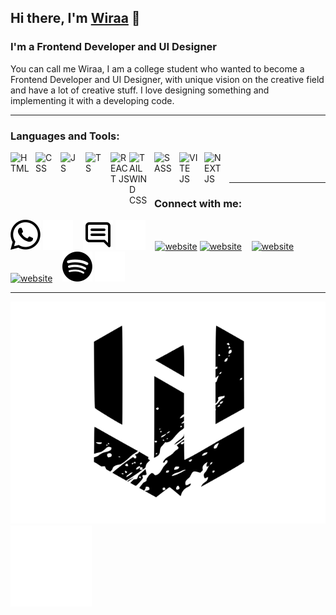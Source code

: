 ## Hi there, I'm [Wiraa](https://wiraananda.netlify.app/) 👋
### I'm a Frontend Developer and UI Designer

You can call me Wiraa, I am a college student who wanted to become a Frontend Developer and UI Designer, with unique vision on the creative field and have a lot of creative stuff. I love designing something and implementing it with a developing code.

---

### Languages and Tools:

[<img align="left" alt="HTML" width="30px" src="https://cdn.jsdelivr.net/gh/devicons/devicon/icons/html5/html5-original.svg" style="padding-right:10px;" />][webdev]
[<img align="left" alt="CSS" width="30px" src="https://cdn.jsdelivr.net/gh/devicons/devicon/icons/css3/css3-original.svg" style="padding-right:10px;" />][webdev]
[<img align="left" alt="JS" width="30px" src="https://cdn.jsdelivr.net/gh/devicons/devicon/icons/javascript/javascript-original.svg" style="padding-right:10px;" />][webdev]
[<img align="left" alt="TS" width="30px" src="https://cdn.jsdelivr.net/gh/devicons/devicon/icons/typescript/typescript-original.svg" style="padding-right:10px;" />][webdev]
[<img align="left" alt="REACT JS" width="30px" src="https://cdn.jsdelivr.net/gh/devicons/devicon/icons/react/react-original.svg" style="padding-right:0px;" />][webdev]
[<img align="left" alt="TAILWIND CSS" width="30px" src="https://cdn.jsdelivr.net/gh/devicons/devicon/icons/tailwindcss/tailwindcss-plain.svg" style="padding-right:10px;" />][webdev]
[<img align="left" alt="SASS" width="30px" src="https://cdn.jsdelivr.net/gh/devicons/devicon/icons/sass/sass-original.svg" style="padding-right:10px;" />][webdev]
[<img align="left" alt="VITE JS" width="30px" src="https://upload.wikimedia.org/wikipedia/commons/f/f1/Vitejs-logo.svg" style="padding-right:10px;" />][webdev]
[<img align="left" alt="NEXT JS" width="30px" src="https://cdn.jsdelivr.net/gh/devicons/devicon/icons/nextjs/nextjs-original.svg" style="padding-right:10px;" />][webdev]

<br />
<br />

---
### Connect with me:

[![website](./img/wa-light.svg)](https://wa.me/62895632449666#gh-light-mode-only)
[![website](./img/wa-dark.svg)](https://wa.me/62895632449666#gh-dark-mode-only)
&nbsp;&nbsp;
[![website](./img/email-light.svg)](mailto:ur.wiraananda@gmail.com?subject=Hai👋#gh-light-mode-only)
[![website](./img/email-dark.svg)](mailto:ur.wiraananda@gmail.com?subject=Hai👋#gh-dark-mode-only)
&nbsp;&nbsp;
[![website](./img/linkedin-light.svg)](https://www.linkedin.com/in/wira-ananda#gh-light-mode-only)
[![website](./img/linkedin-dark.svg)](https://www.linkedin.com/in/wira-ananda#gh-dark-mode-only)
&nbsp;&nbsp;
[![website](./img/instagram-light.svg)](https://instagram.com/wiraa_and#gh-light-mode-only)
[![website](./img/instagram-dark.svg)](https://instagram.com/wiraa_and#gh-dark-mode-only)
&nbsp;&nbsp;
[![website](./img/spotify-light.svg)](https://open.spotify.com/playlist/4J4KrkM449lN0q3vBWnQew#gh-light-mode-only)
[![website](./img/spotify-dark.svg)](https://open.spotify.com/playlist/4J4KrkM449lN0q3vBWnQew#gh-dark-mode-only)

---
[![website](./img/wiraa-light.svg)](https://wiraananda.netlify.app/#gh-light-mode-only)
[![website](./img/wiraa-dark.svg)](https://wiraananda.netlify.app/#gh-dark-mode-only) 

[webdev]: https://wiraananda.netlify.app/